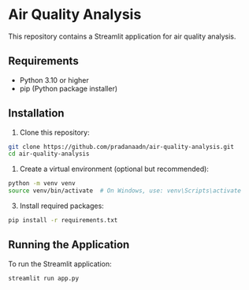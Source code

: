 # Air Quality Analysis

This repository contains a Streamlit application for air quality analysis.

## Requirements

- Python 3.10 or higher
- pip (Python package installer)

## Installation

1. Clone this repository:

```bash
git clone https://github.com/pradanaadn/air-quality-analysis.git
cd air-quality-analysis
```

1. Create a virtual environment (optional but recommended):

```bash
python -m venv venv
source venv/bin/activate  # On Windows, use: venv\Scripts\activate
```

3. Install required packages:
   
```bash
pip install -r requirements.txt
```

## Running the Application

To run the Streamlit application:

```bash
streamlit run app.py
```

